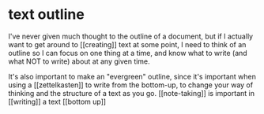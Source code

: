 # text outline

I've never given much thought to the outline of a document, but if I actually want to get around to [[creating]] text at some point, I need to think of an outline so I can focus on one thing at a time, and know what to write (and what NOT to write) about at any given time.

It's also important to make an "evergreen" outline, since it's important when using a [[zettelkasten]] to write from the bottom-up, to change your way of thinking and the structure of a text as you go. [[note-taking]] is important in [[writing]] a text [[bottom up]]